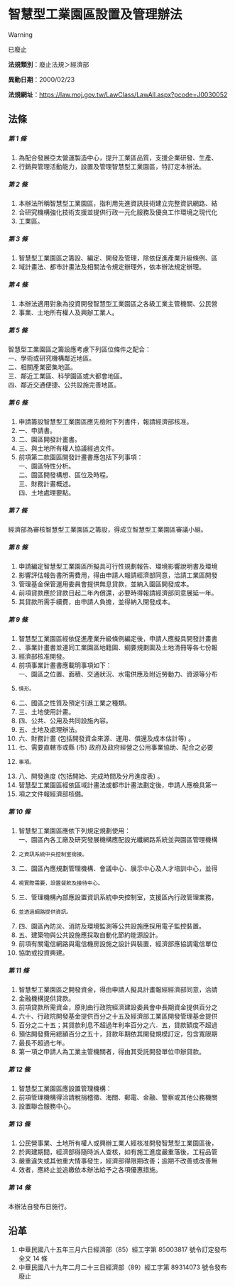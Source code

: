 # 智慧型工業園區設置及管理辦法


> [!WARNING]
> 已廢止


**法規類別**：廢止法規＞經濟部

**異動日期**：2000/02/23  

**法規網址**：https://law.moj.gov.tw/LawClass/LawAll.aspx?pcode=J0030052



## 法條
##### 第 1 條
1. 為配合發展亞太營運製造中心，提升工業區品質，支援企業研發、生產、
1. 行銷與管理活動能力，設置及管理智慧型工業園區，特訂定本辦法。

##### 第 2 條
1. 本辦法所稱智慧型工業園區，指利用先進資訊技術建立完整資訊網路、結
1. 合研究機構強化技術支援並提供行政一元化服務及優良工作環境之現代化
1. 工業區。

##### 第 3 條
1. 智慧型工業園區之籌設、編定、開發及管理，除依促進產業升級條例、區
1. 域計畫法、都市計畫法及相關法令規定辦理外，依本辦法規定辦理。

##### 第 4 條
1. 本辦法適用對象為投資開發智慧型工業園區之各級工業主管機關、公民營
1. 事業、土地所有權人及興辦工業人。

##### 第 5 條
智慧型工業園區之籌設應考慮下列區位條件之配合：  
一、學術或研究機構鄰近地區。  
二、相關產業密集地區。  
三、鄰近工業區、科學園區或大都會地區。  
四、鄰近交通便捷、公共設施完善地區。

##### 第 6 條
1. 申請籌設智慧型工業園區應先檢附下列書件，報請經濟部核准。
1. 一、申請書。
1. 二、園區開發計畫書。
1. 三、與土地所有權人協議經過文件。
1. 前項第二款園區開發計畫書應包括下列事項：  
一、園區特性分析。  
二、園區開發構想、區位及時程。  
三、財務計畫概述。  
四、土地處理要點。

##### 第 7 條
經濟部為審核智慧型工業園區之籌設，得成立智慧型工業園區審議小組。

##### 第 8 條
1. 申請編定智慧型工業園區所擬具可行性規劃報告、環境影響說明書及環境
1. 影響評估報告書所需費用，得由申請人報請經濟部同意，洽請工業區開發
1. 管理基金保管運用委員會提供無息貸款，並納入園區開發成本。
1. 前項貸款應於貸款日起二年內償還，必要時得報請經濟部同意展延一年。
1. 其貸款所需手續費，由申請人負擔，並得納入開發成本。

##### 第 9 條
1. 智慧型工業園區經依促進產業升級條例編定後，申請人應擬具開發計畫書
1. 、事業計畫書並連同工業園區地籍圖、綱要規劃圖及土地清冊等各七份報
1. 經濟部核准開發。
1. 前項事業計畫書應載明事項如下：  
一、園區之位置、面積、交通狀況、水電供應及附近勞動力、資源等分布
1.     情形。
1. 二、國區之性質及預定引進工業之種類。
1. 三、土地使用計畫。
1. 四、公共、公用及共同設施內容。
1. 五、土地及處理辦法。
1. 六、財務計畫 (包括開發資金來源、運用、償還及成本估計等) 。
1. 七、需要直轄市或縣 (市) 政府及政府經營之公用事業協助、配合之必要
1.     事項。
1. 八、開發進度 (包括開始、完成時間及分月進度表) 。
1. 智慧型工業園區經依區域計畫法或都市計畫法劃定後，申請人應檢具第一
1. 項之文件報經濟部核備。

##### 第 10 條
1. 智慧型工業園區應依下列規定規劃使用：  
一、園區內各工廠及研究發展機構應配設光纖網路系統並與園區管理機構
1.     之資訊系統中央控制室銜接。
1. 二、園區內應規劃管理機構、會議中心、展示中心及人才培訓中心，並得
1.     視實際需要，設置餐飲及接待中心。
1. 三、管理機構內部應設置資訊系統中央控制室，支援區內行政管理業務，
1.     並透過綱路提供資訊。
1. 四、園區內防災、消防及環境監測等公共設施應採用電子監控裝置。
1. 五、建築物與公共設施應採取自動化節約能源設計。
1. 前項有關電信網路與電信機房設施之設計與裝置，經濟部應協調電信單位
1. 協助或投資興建。

##### 第 11 條
1. 智慧型工業園區之開發資金，得由申請人擬具計畫報經經濟部同意，洽請
1. 金融機構提供貸款。
1. 前項貸款所需資金，原則由行政院經濟建設委員會中長期資金提供百分之
1. 六十、行政院開發基金提供百分之十五及經濟部工業區開發管理基金提供
1. 百分之二十五；其貸款利息不超過年利率百分之六．五，貸款額度不超過
1. 預估開發費用總額百分之五十，貸款年期依其開發規模訂定，包含寬限期
1. 最長不超過七年。
1. 第一項之申請人為工業主管機關者，得由其受託開發單位申辦貸款。

##### 第 12 條
1. 智慧型工業園區應設置管理機構：
1. 前項管理機構得洽請稅捐稽徵、海關、郵電、金融、警察或其他公務機關
1. 設置聯合服務中心。

##### 第 13 條
1. 公民營事業、土地所有權人或興辦工業人經核准開發智慧型工業園區後，
1. 於興建期間，經濟部得隨時派人查核，如有施工進度嚴重落後，工程品管
1. 嚴重違失或其他重大情事發生，經濟部得限期改善；逾期不改善或改善無
1. 效者，應終止並追繳依本辦法給予之各項優惠措施。

##### 第 14 條
本辦法自發布日施行。

## 沿革
1. 中華民國八十五年三月六日經濟部（85）經工字第 85003817 號令訂定發布全文 14 條
1. 中華民國八十九年二月二十三日經濟部（89）經工字第 89314073 號令發布廢止
